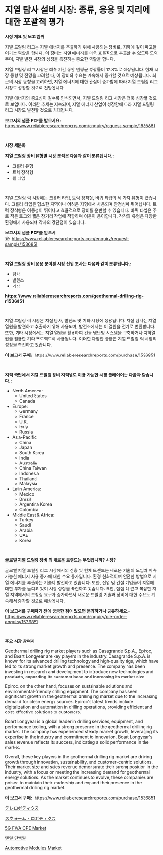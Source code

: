 <p><h1>지열 탐사 설비 시장: 종류, 응용 및 지리에 대한 포괄적 평가</h1></p><p><strong>시장 개요 및 보고 범위</strong></p>
<p><p>지열 드릴링 리그는 지열 에너지를 추출하기 위해 사용되는 장비로, 지하에 깊이 파고들어가는 역할을 합니다. 이 장비는 지열 에너지를 더욱 효율적으로 추출할 수 있도록 도와주며, 지열 발전 시장의 성장을 촉진하는 중요한 역할을 합니다.</p><p>지열 드릴링 리그 시장은 예측 기간 동안 연평균 성장률이 12.8%로 예상됩니다. 현재 시장 동향 및 전망을 고려할 때, 이 장비의 수요는 계속해서 증가할 것으로 예상됩니다. 최근의 시장 동향을 고려하면, 지열 에너지에 대한 관심이 증가함에 따라 지열 드릴링 리그 시장도 성장할 것으로 전망됩니다.</p><p>지열 에너지의 중요성이 갈수록 인식되면서, 지열 드릴링 리그 시장은 더욱 성장할 것으로 보입니다. 이러한 추세는 지속되며, 지열 에너지 산업이 성장함에 따라 지열 드릴링 리그 시장도 발전할 것으로 기대됩니다.</p></p>
<p><strong>보고서의 샘플 PDF를 받으세요:</strong> <a href="https://www.reliableresearchreports.com/enquiry/request-sample/1536851">https://www.reliableresearchreports.com/enquiry/request-sample/1536851</a></p>
<p>&nbsp;</p>
<p><strong>시장 세분화</strong></p>
<p><strong>지열 드릴링 장비 유형별 시장 분석은 다음과 같이 분류됩니다.:</strong></p>
<p><ul><li>크롤러 유형</li><li>트럭 장착형</li><li>휠 타입</li></ul></p>
<p>&nbsp;</p>
<p><p>지열 드릴링 릭 시장에는 크롤러 타입, 트럭 장착형, 바퀴 타입의 세 가지 유형이 있습니다. 크롤러 타입은 협소한 지역이나 어려운 지형에서 사용되며 안정성이 뛰어납니다. 트럭 장착형은 이동성이 뛰어나고 효율적으로 장비를 운반할 수 있습니다. 바퀴 타입은 주로 적은 토크와 짧은 장거리 작업에 적합하며 이동이 용이합니다. 각각의 유형은 다양한 환경에서 사용되며 각자의 장단점이 있습니다.</p></p>
<p><strong>보고서의 샘플 PDF를 받으세요:</strong>&nbsp;<a href="https://www.reliableresearchreports.com/enquiry/request-sample/1536851">https://www.reliableresearchreports.com/enquiry/request-sample/1536851</a></p>
<p>&nbsp;</p>
<p><strong> 지열 드릴링 장비 응용 분야별 시장 산업 조사는 다음과 같이 분류됩니다.:</strong></p>
<p><ul><li>탐사</li><li>발전소</li><li>기타</li></ul></p>
<p><strong><a href="https://www.reliableresearchreports.com/geothermal-drilling-rig-r1536851">https://www.reliableresearchreports.com/geothermal-drilling-rig-r1536851</a></strong></p>
<p>&nbsp;</p>
<p><p>지열 드릴링 릭 시장은 지질 탐사, 발전소 및 기타 시장에 응용됩니다. 지질 탐사는 지열 열원을 발견하고 추출하기 위해 사용되며, 발전소에서는 이 열원을 전기로 변환합니다. 또한, 기타 시장에서는 지열 열원을 활용하여 건물 냉난방 시스템을 구축하거나 지하열원을 활용한 기타 프로젝트에 사용됩니다. 이러한 다양한 응용은 지열 드릴링 릭 시장의 성장을 촉진하고 있습니다.</p></p>
<p><strong>이 보고서 구매:</strong>&nbsp; <a href="https://www.reliableresearchreports.com/purchase/1536851">https://www.reliableresearchreports.com/purchase/1536851</a></p>
<p>&nbsp;</p>
<p><strong>지역 측면에서 지열 드릴링 장비 지역별로 이용 가능한 시장 플레이어는 다음과 같습니다.:</strong></p>
<p><ul>
    <li>
        North America:
        <ul>
            <li>United States</li>
            <li>Canada</li>
        </ul>
    </li>
    <li>
        Europe:
        <ul>
            <li>Germany</li>
            <li>France</li>
            <li>U.K.</li>
            <li>Italy</li>
            <li>Russia</li>
        </ul>
    </li>
    <li>
        Asia-Pacific:
        <ul>
            <li>China</li>
            <li>Japan</li>
            <li>South Korea</li>
            <li>India</li>
            <li>Australia</li>
            <li>China Taiwan</li>
            <li>Indonesia</li>
            <li>Thailand</li>
            <li>Malaysia</li>
        </ul>
    </li>
    <li>
        Latin America:
        <ul>
            <li>Mexico</li>
            <li>Brazil</li>
            <li>Argentina Korea</li>
            <li>Colombia</li>
        </ul>
    </li>
    <li>
        Middle East & Africa:
        <ul>
            <li>Turkey</li>
            <li>Saudi</li>
            <li>Arabia</li>
            <li>UAE</li>
            <li>Korea</li>
        </ul>
    </li>
    </ul></p>
<p>&nbsp;</p>
<p><strong>글로벌 지열 드릴링 장비 의 새로운 트렌드는 무엇입니까? 시장?</strong></p>
<p><p>글로벌 지열 드릴링 리그 시장에서의 신흥 및 현재 트렌드는 새로운 기술의 도입과 지속가능한 에너지 사용 증가에 대한 수요 증가입니다. 환경 친화적이며 안전한 방법으로 지열 에너지를 추출하는 기술이 발전하고 있습니다. 또한, 산업 및 건설 기업들이 지열에 대한 투자를 늘리고 있어 시장 성장을 촉진하고 있습니다. 또한, 점점 더 깊고 복잡한 지열 지역에서의 드릴링 요구가 증가하면서 새로운 드릴링 기술과 장비에 대한 수요도 계속해서 증가할 것으로 예상됩니다.</p></p>
<p><strong>이 보고서를 구매하기 전에 궁금한 점이 있으면 문의하거나 공유하세요.</strong>- <a href="https://www.reliableresearchreports.com/enquiry/pre-order-enquiry/1536851">https://www.reliableresearchreports.com/enquiry/pre-order-enquiry/1536851</a></p>
<p>&nbsp;</p>
<p><strong>주요 시장 참여자</strong></p>
<p><p>Geothermal drilling rig market players such as Casagrande S.p.A., Epiroc, and Boart Longyear are key players in the industry. Casagrande S.p.A. is known for its advanced drilling technology and high-quality rigs, which have led to its strong market growth and presence. The company has been investing in research and development to introduce new technologies and products, expanding its customer base and increasing its market size.</p><p>Epiroc, on the other hand, focuses on sustainable solutions and environmental-friendly drilling equipment. The company has seen significant growth in the geothermal drilling rig market due to the increasing demand for clean energy sources. Epiroc's latest trends include digitalization and automation in drilling operations, providing efficient and cost-effective solutions to customers.</p><p>Boart Longyear is a global leader in drilling services, equipment, and performance tooling, with a strong presence in the geothermal drilling rig market. The company has experienced steady market growth, leveraging its expertise in the industry and commitment to innovation. Boart Longyear's sales revenue reflects its success, indicating a solid performance in the market.</p><p>Overall, these key players in the geothermal drilling rig market are driving growth through innovation, sustainability, and customer-centric solutions. Their market size and sales revenue demonstrate their strong position in the industry, with a focus on meeting the increasing demand for geothermal energy solutions. As the market continues to evolve, these companies are poised to maintain their leadership and expand their presence in the geothermal drilling rig market.</p></p>
<p><strong>이 보고서 구매:</strong>&nbsp;&nbsp;<a href="https://www.reliableresearchreports.com/purchase/1536851">https://www.reliableresearchreports.com/purchase/1536851</a></p>
<p><p><a href="https://github.com/AaronVargas43/Market-Research-Report-List-1/blob/main/909952520238.md">テレロボティクス</a></p><p><a href="https://github.com/oqoeusbvpadwjs08/Market-Research-Report-List-1/blob/main/825088020237.md">スウォーム・ロボティクス</a></p><p><a href="https://github.com/gdfhhhj/Market-Research-Report-List-4/blob/main/5g-fwa-cpe-market.md">5G FWA CPE Market</a></p><p><a href="https://github.com/Howaoole34545/Market-Research-Report-List-1/blob/main/386017618479.md">렌틸 단백질</a></p><p><a href="https://github.com/julyju69/Market-Research-Report-List-2/blob/main/automotive-modules-market.md">Automotive Modules Market</a></p></p>